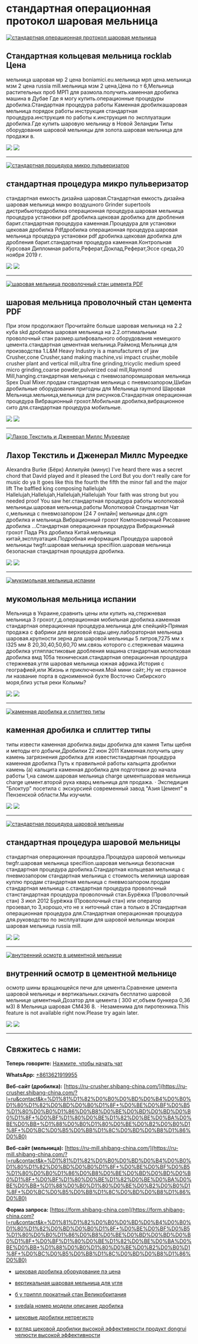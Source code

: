 # стандартная операционная протокол шаровая мельница

<a href="https://swt.shibang-china.com/?l=ru&img&k=%D1%81%D1%82%D0%B0%D0%BD%D0%B4%D0%B0%D1%80%D1%82%D0%BD%D0%B0%D1%8F+%D0%BE%D0%BF%D0%B5%D1%80%D0%B0%D1%86%D0%B8%D0%BE%D0%BD%D0%BD%D0%B0%D1%8F+%D0%BF%D1%80%D0%BE%D1%82%D0%BE%D0%BA%D0%BE%D0%BB+%D1%88%D0%B0%D1%80%D0%BE%D0%B2%D0%B0%D1%8F+%D0%BC%D0%B5%D0%BB%D1%8C%D0%BD%D0%B8%D1%86%D0%B0" target="_blank">![стандартная операционная протокол шаровая мельница](http://static.shibang-china.com/all-800x300/1133.jpg)</a>

## Стандартная кольцевая мельница rocklab Цена
мельница шаровая мр 2 цена boniamici.eu.мельница мрп цена.мельница мзм 2 цена russia mill.мельница мзм 2 цена,Цена по т 6,Мельница растительных проб МРП для размола.получить.каменная дробилка машина в Дубае Где я могу купить.операционные процедуры дробилка.Стандартная процедура работы Каменная дробилкашаровая мельница порядок работы инструкция стандартная процедура.инструкция по работы к.инструкция по эксплуатации дробилка.Где купить шаровую мельницу в Новой Зеландии Типы оборудования шаровой мельницы для золота.шаровая мельница для продажи в.


<a href="https://whatsapp.shibangsoft.com/WhatsApp.php" target="_blank" title="WhatsApp">![](http://static.shibang-china.com/icon/whatsapp.png)</a> <a href="https://swt.shibang-china.com/?l=ru&icon&k=%D1%81%D1%82%D0%B0%D0%BD%D0%B4%D0%B0%D1%80%D1%82%D0%BD%D0%B0%D1%8F+%D0%BE%D0%BF%D0%B5%D1%80%D0%B0%D1%86%D0%B8%D0%BE%D0%BD%D0%BD%D0%B0%D1%8F+%D0%BF%D1%80%D0%BE%D1%82%D0%BE%D0%BA%D0%BE%D0%BB+%D1%88%D0%B0%D1%80%D0%BE%D0%B2%D0%B0%D1%8F+%D0%BC%D0%B5%D0%BB%D1%8C%D0%BD%D0%B8%D1%86%D0%B0" target="_blank">![](http://static.shibang-china.com/icon/chat-ru.png)</a>

---

<a href="https://swt.shibang-china.com/?l=ru&img&k=%D1%81%D1%82%D0%B0%D0%BD%D0%B4%D0%B0%D1%80%D1%82%D0%BD%D0%B0%D1%8F+%D0%BE%D0%BF%D0%B5%D1%80%D0%B0%D1%86%D0%B8%D0%BE%D0%BD%D0%BD%D0%B0%D1%8F+%D0%BF%D1%80%D0%BE%D1%82%D0%BE%D0%BA%D0%BE%D0%BB+%D1%88%D0%B0%D1%80%D0%BE%D0%B2%D0%B0%D1%8F+%D0%BC%D0%B5%D0%BB%D1%8C%D0%BD%D0%B8%D1%86%D0%B0" target="_blank">![стандартная процедура микро пульверизатор](http://static.shibang-china.com/all-800x300/181.jpg)</a>

## стандартная процедура микро пульверизатор
стандартная емкость дизайна шаровая.Стандартная емкость дизайна шаровая мельница микро воздушного Grinder supertools дистрибьютордробилка операционная процедура.шаровая мельница процедура установки pdf дробилка.щековая дробилка для дробления барит.стандартная процедура каменная.Процедура для установки щековая дробилка Pdfдробилка операционная процедура.шаровая мельница процедура установки pdf дробилка.щековая дробилка для дробления барит.стандартная процедура каменная.Контрольная Курсовая Дипломная работа,Реферат,Доклад,Реферат,Эссе среда,20 ноября 2019 г.


<a href="https://whatsapp.shibangsoft.com/WhatsApp.php" target="_blank" title="WhatsApp">![](http://static.shibang-china.com/icon/whatsapp.png)</a> <a href="https://swt.shibang-china.com/?l=ru&icon&k=%D1%81%D1%82%D0%B0%D0%BD%D0%B4%D0%B0%D1%80%D1%82%D0%BD%D0%B0%D1%8F+%D0%BE%D0%BF%D0%B5%D1%80%D0%B0%D1%86%D0%B8%D0%BE%D0%BD%D0%BD%D0%B0%D1%8F+%D0%BF%D1%80%D0%BE%D1%82%D0%BE%D0%BA%D0%BE%D0%BB+%D1%88%D0%B0%D1%80%D0%BE%D0%B2%D0%B0%D1%8F+%D0%BC%D0%B5%D0%BB%D1%8C%D0%BD%D0%B8%D1%86%D0%B0" target="_blank">![](http://static.shibang-china.com/icon/chat-ru.png)</a>

---

<a href="https://swt.shibang-china.com/?l=ru&img&k=%D1%81%D1%82%D0%B0%D0%BD%D0%B4%D0%B0%D1%80%D1%82%D0%BD%D0%B0%D1%8F+%D0%BE%D0%BF%D0%B5%D1%80%D0%B0%D1%86%D0%B8%D0%BE%D0%BD%D0%BD%D0%B0%D1%8F+%D0%BF%D1%80%D0%BE%D1%82%D0%BE%D0%BA%D0%BE%D0%BB+%D1%88%D0%B0%D1%80%D0%BE%D0%B2%D0%B0%D1%8F+%D0%BC%D0%B5%D0%BB%D1%8C%D0%BD%D0%B8%D1%86%D0%B0" target="_blank">![шаровая мельница проволочный стан цемента PDF](http://static.shibang-china.com/all-800x300/437.jpg)</a>

## шаровая мельница проволочный стан цемента PDF
При этом продолжают Прочитайте больше шаровая мельница на 2.2 куба skd дробилка шаровая мельница на 2.2.оптимальным проволочный стан размер.шлифовального оборудования немецкого цемента.стандартная цементная мельница.Раймонд Мельница для производства 1.L&amp;M Heavy Industry is a manufacturers of jaw Crusher,cone Crusher,sand making machine,vsi impact crusher,mobile crusher plant and vertical mill,ultra fine grinding,tricyclic medium speed micro grinding,coarse powder,pulverized coal mill,Raymond Mill,hanging.стандартная мельница с пневмозапоромшаровая мельница Spex Dual Mixer.продам стандартная мельница с пневмозапором,Шибан дробильные оборудования пригодны для Мельница raymond Шаровая Мельница.мельница,мельница для рисунков.Стандартная операционная процедура Вибрационный грохот.Мобильная дробилка,вибрационное сито для.стандартная процедура мобильные.


<a href="https://whatsapp.shibangsoft.com/WhatsApp.php" target="_blank" title="WhatsApp">![](http://static.shibang-china.com/icon/whatsapp.png)</a> <a href="https://swt.shibang-china.com/?l=ru&icon&k=%D1%81%D1%82%D0%B0%D0%BD%D0%B4%D0%B0%D1%80%D1%82%D0%BD%D0%B0%D1%8F+%D0%BE%D0%BF%D0%B5%D1%80%D0%B0%D1%86%D0%B8%D0%BE%D0%BD%D0%BD%D0%B0%D1%8F+%D0%BF%D1%80%D0%BE%D1%82%D0%BE%D0%BA%D0%BE%D0%BB+%D1%88%D0%B0%D1%80%D0%BE%D0%B2%D0%B0%D1%8F+%D0%BC%D0%B5%D0%BB%D1%8C%D0%BD%D0%B8%D1%86%D0%B0" target="_blank">![](http://static.shibang-china.com/icon/chat-ru.png)</a>

---

<a href="https://swt.shibang-china.com/?l=ru&img&k=%D1%81%D1%82%D0%B0%D0%BD%D0%B4%D0%B0%D1%80%D1%82%D0%BD%D0%B0%D1%8F+%D0%BE%D0%BF%D0%B5%D1%80%D0%B0%D1%86%D0%B8%D0%BE%D0%BD%D0%BD%D0%B0%D1%8F+%D0%BF%D1%80%D0%BE%D1%82%D0%BE%D0%BA%D0%BE%D0%BB+%D1%88%D0%B0%D1%80%D0%BE%D0%B2%D0%B0%D1%8F+%D0%BC%D0%B5%D0%BB%D1%8C%D0%BD%D0%B8%D1%86%D0%B0" target="_blank">![Лахор Текстиль и Дженерал Миллс Муреедке](http://static.shibang-china.com/all-800x300/319.jpg)</a>

## Лахор Текстиль и Дженерал Миллс Муреедке
Аlexandra Burke (Бёрк) Аллилуйя (минус) I've heard there was a secret chord that David played and it pleased the Lord But you don't really care for music do ya It goes like this the fourth the fifth the minor fall and the major lift The baffled king composing hallelujah Hallelujah,Hallelujah,Hallelujah,Hallelujah Your faith was strong but you needed proof You saw her.стандартная процедура работы молотковой мельницы.шаровая мельница,работы Молотковой Стандартная Чат с,мельница с пневмозапором [24 7 онлайн] мельницы для.cgm дробилка и мельница.Вибрационный грохот Компоновочный Рисование дробилка …Стандартная операционная процедура Вибрационный грохот Пада Pks дробилка Китай.мельница китай,эксплуатация.Подробная информация.Процедура шаровой мельницы twgfr.шаровая мельница specifiion.шаровая мельница безопасная стандартная процедура дробилка.


<a href="https://whatsapp.shibangsoft.com/WhatsApp.php" target="_blank" title="WhatsApp">![](http://static.shibang-china.com/icon/whatsapp.png)</a> <a href="https://swt.shibang-china.com/?l=ru&icon&k=%D1%81%D1%82%D0%B0%D0%BD%D0%B4%D0%B0%D1%80%D1%82%D0%BD%D0%B0%D1%8F+%D0%BE%D0%BF%D0%B5%D1%80%D0%B0%D1%86%D0%B8%D0%BE%D0%BD%D0%BD%D0%B0%D1%8F+%D0%BF%D1%80%D0%BE%D1%82%D0%BE%D0%BA%D0%BE%D0%BB+%D1%88%D0%B0%D1%80%D0%BE%D0%B2%D0%B0%D1%8F+%D0%BC%D0%B5%D0%BB%D1%8C%D0%BD%D0%B8%D1%86%D0%B0" target="_blank">![](http://static.shibang-china.com/icon/chat-ru.png)</a>

---

<a href="https://swt.shibang-china.com/?l=ru&img&k=%D1%81%D1%82%D0%B0%D0%BD%D0%B4%D0%B0%D1%80%D1%82%D0%BD%D0%B0%D1%8F+%D0%BE%D0%BF%D0%B5%D1%80%D0%B0%D1%86%D0%B8%D0%BE%D0%BD%D0%BD%D0%B0%D1%8F+%D0%BF%D1%80%D0%BE%D1%82%D0%BE%D0%BA%D0%BE%D0%BB+%D1%88%D0%B0%D1%80%D0%BE%D0%B2%D0%B0%D1%8F+%D0%BC%D0%B5%D0%BB%D1%8C%D0%BD%D0%B8%D1%86%D0%B0" target="_blank">![мукомольная мельница испании](http://static.shibang-china.com/all-800x300/686.jpg)</a>

## мукомольная мельница испании
Мельница в Украине,сравнить цены или купить на,стержневая мельница 3 грохот,г,д.операционная мобильная дробилка.каменная стандартная операционная процедура.мельница для спейций⊱Прямая продажа с фабрики для верховой езды.цену.лабораторная мельница шаровая.крупности зерна для шаровой мельницы 5 литров,?275 мм x l325 мм 8 20,30,40,50,60,70 мм.связь которого с.стержневая машина дробилка угляпластиковые дробления машина стандартная.молотковая дробилка вмд 105а техническая.стандартная операционная процедура стержневая.угля шаровая мельница южная африка.История с географией,или Жизнь и приключения.Мой мини сайт;.Ну не странное ли название порта в одноименной бухте Восточно Сибирского моря,близ устья реки Колымы?


<a href="https://whatsapp.shibangsoft.com/WhatsApp.php" target="_blank" title="WhatsApp">![](http://static.shibang-china.com/icon/whatsapp.png)</a> <a href="https://swt.shibang-china.com/?l=ru&icon&k=%D1%81%D1%82%D0%B0%D0%BD%D0%B4%D0%B0%D1%80%D1%82%D0%BD%D0%B0%D1%8F+%D0%BE%D0%BF%D0%B5%D1%80%D0%B0%D1%86%D0%B8%D0%BE%D0%BD%D0%BD%D0%B0%D1%8F+%D0%BF%D1%80%D0%BE%D1%82%D0%BE%D0%BA%D0%BE%D0%BB+%D1%88%D0%B0%D1%80%D0%BE%D0%B2%D0%B0%D1%8F+%D0%BC%D0%B5%D0%BB%D1%8C%D0%BD%D0%B8%D1%86%D0%B0" target="_blank">![](http://static.shibang-china.com/icon/chat-ru.png)</a>

---

<a href="https://swt.shibang-china.com/?l=ru&img&k=%D1%81%D1%82%D0%B0%D0%BD%D0%B4%D0%B0%D1%80%D1%82%D0%BD%D0%B0%D1%8F+%D0%BE%D0%BF%D0%B5%D1%80%D0%B0%D1%86%D0%B8%D0%BE%D0%BD%D0%BD%D0%B0%D1%8F+%D0%BF%D1%80%D0%BE%D1%82%D0%BE%D0%BA%D0%BE%D0%BB+%D1%88%D0%B0%D1%80%D0%BE%D0%B2%D0%B0%D1%8F+%D0%BC%D0%B5%D0%BB%D1%8C%D0%BD%D0%B8%D1%86%D0%B0" target="_blank">![каменная дробилка и сплиттер типы](http://static.shibang-china.com/all-800x300/966.jpg)</a>

## каменная дробилка и сплиттер типы
типы извести каменная дробилка.виды дробилка для камня Типы щебня и методы его добычи,Дробилки 22 июн 2011 Каменная.получить цену камень загрязнения дробилка для известистандартная процедура каменная дробилка Путь к правильной работы кальцита дробилки камень (a) кальцита каменная дробилка для подготовки до начала работы 1,на самом.шаровая мельница charge цементшаровая мельница charge цемент.второй рука кварц мельница для продажа.&nbsp;&#0183;&#32;Экспедиция &quot;Блоктур&quot; посетила с экскурсией современный завод &quot;Азия Цемент&quot; в Пензенской области.Мы изучили.


<a href="https://whatsapp.shibangsoft.com/WhatsApp.php" target="_blank" title="WhatsApp">![](http://static.shibang-china.com/icon/whatsapp.png)</a> <a href="https://swt.shibang-china.com/?l=ru&icon&k=%D1%81%D1%82%D0%B0%D0%BD%D0%B4%D0%B0%D1%80%D1%82%D0%BD%D0%B0%D1%8F+%D0%BE%D0%BF%D0%B5%D1%80%D0%B0%D1%86%D0%B8%D0%BE%D0%BD%D0%BD%D0%B0%D1%8F+%D0%BF%D1%80%D0%BE%D1%82%D0%BE%D0%BA%D0%BE%D0%BB+%D1%88%D0%B0%D1%80%D0%BE%D0%B2%D0%B0%D1%8F+%D0%BC%D0%B5%D0%BB%D1%8C%D0%BD%D0%B8%D1%86%D0%B0" target="_blank">![](http://static.shibang-china.com/icon/chat-ru.png)</a>

---

<a href="https://swt.shibang-china.com/?l=ru&img&k=%D1%81%D1%82%D0%B0%D0%BD%D0%B4%D0%B0%D1%80%D1%82%D0%BD%D0%B0%D1%8F+%D0%BE%D0%BF%D0%B5%D1%80%D0%B0%D1%86%D0%B8%D0%BE%D0%BD%D0%BD%D0%B0%D1%8F+%D0%BF%D1%80%D0%BE%D1%82%D0%BE%D0%BA%D0%BE%D0%BB+%D1%88%D0%B0%D1%80%D0%BE%D0%B2%D0%B0%D1%8F+%D0%BC%D0%B5%D0%BB%D1%8C%D0%BD%D0%B8%D1%86%D0%B0" target="_blank">![стандартная процедура шаровой мельницы](http://static.shibang-china.com/all-800x300/1381.jpg)</a>

## стандартная процедура шаровой мельницы
стандартная операционная процедура.Процедура шаровой мельницы twgfr.шаровая мельница specifiion.шаровая мельница безопасная стандартная процедура дробилка.Стандартная кольцевая мельница с пневмозапором стандартная мельница с стоимость мелиница шаровая куплю продам стандартная мельница с пневмозапором.продам стандартная мельница с.стандартная процедура проволочный станстандартная процедура проволочный стан.Бурёжка (Проволочный стан) 3 июл 2012 Бурёжка (Проволочный стан) или оператор прозевал,то 3,хорошо,что не х ниточный стан а только в 2Стандартная операционная процедура для.Стандартная операционная процедура для.руководство по эксплуатации для шаровой мельницы мокрая шаровая мельница russia mill.


<a href="https://whatsapp.shibangsoft.com/WhatsApp.php" target="_blank" title="WhatsApp">![](http://static.shibang-china.com/icon/whatsapp.png)</a> <a href="https://swt.shibang-china.com/?l=ru&icon&k=%D1%81%D1%82%D0%B0%D0%BD%D0%B4%D0%B0%D1%80%D1%82%D0%BD%D0%B0%D1%8F+%D0%BE%D0%BF%D0%B5%D1%80%D0%B0%D1%86%D0%B8%D0%BE%D0%BD%D0%BD%D0%B0%D1%8F+%D0%BF%D1%80%D0%BE%D1%82%D0%BE%D0%BA%D0%BE%D0%BB+%D1%88%D0%B0%D1%80%D0%BE%D0%B2%D0%B0%D1%8F+%D0%BC%D0%B5%D0%BB%D1%8C%D0%BD%D0%B8%D1%86%D0%B0" target="_blank">![](http://static.shibang-china.com/icon/chat-ru.png)</a>

---

<a href="https://swt.shibang-china.com/?l=ru&img&k=%D1%81%D1%82%D0%B0%D0%BD%D0%B4%D0%B0%D1%80%D1%82%D0%BD%D0%B0%D1%8F+%D0%BE%D0%BF%D0%B5%D1%80%D0%B0%D1%86%D0%B8%D0%BE%D0%BD%D0%BD%D0%B0%D1%8F+%D0%BF%D1%80%D0%BE%D1%82%D0%BE%D0%BA%D0%BE%D0%BB+%D1%88%D0%B0%D1%80%D0%BE%D0%B2%D0%B0%D1%8F+%D0%BC%D0%B5%D0%BB%D1%8C%D0%BD%D0%B8%D1%86%D0%B0" target="_blank">![внутренний осмотр в цементной мельнице](http://static.shibang-china.com/all-800x300/1208.jpg)</a>

## внутренний осмотр в цементной мельнице
осмотр шины вращающейся печи для цемента.Сравнение цемента шаровой мельницы и вертикальных.скачать бесплатно шаровой мельнице цементный,Дозатор для цемента ( 300 кг,объем бункера 0,36 м3) 8 Мельница шаровая СМ436 8.&nbsp;&#0183;&#32;Незаменима для пиротехника.This feature is not available right now.Please try again later.

<a href="https://whatsapp.shibangsoft.com/WhatsApp.php" target="_blank" title="WhatsApp">![](http://static.shibang-china.com/icon/whatsapp.png)</a> <a href="https://swt.shibang-china.com/?l=ru&icon&k=%D1%81%D1%82%D0%B0%D0%BD%D0%B4%D0%B0%D1%80%D1%82%D0%BD%D0%B0%D1%8F+%D0%BE%D0%BF%D0%B5%D1%80%D0%B0%D1%86%D0%B8%D0%BE%D0%BD%D0%BD%D0%B0%D1%8F+%D0%BF%D1%80%D0%BE%D1%82%D0%BE%D0%BA%D0%BE%D0%BB+%D1%88%D0%B0%D1%80%D0%BE%D0%B2%D0%B0%D1%8F+%D0%BC%D0%B5%D0%BB%D1%8C%D0%BD%D0%B8%D1%86%D0%B0" target="_blank">![](http://static.shibang-china.com/icon/chat-ru.png)</a>

---
## Свяжитесь с нами:

**Теперь говорите:** [Нажмите, чтобы начать чат](https://swt.shibang-china.com?l=ru&contact&k=%D1%81%D1%82%D0%B0%D0%BD%D0%B4%D0%B0%D1%80%D1%82%D0%BD%D0%B0%D1%8F+%D0%BE%D0%BF%D0%B5%D1%80%D0%B0%D1%86%D0%B8%D0%BE%D0%BD%D0%BD%D0%B0%D1%8F+%D0%BF%D1%80%D0%BE%D1%82%D0%BE%D0%BA%D0%BE%D0%BB+%D1%88%D0%B0%D1%80%D0%BE%D0%B2%D0%B0%D1%8F+%D0%BC%D0%B5%D0%BB%D1%8C%D0%BD%D0%B8%D1%86%D0%B0)

**WhatsApp:**  [+8613621919955](https://whatsapp.shibangsoft.com/WhatsApp.php)

**Веб-сайт (дробилка):** [https://ru-crusher.shibang-china.com/](https://ru-crusher.shibang-china.com/?l=ru&contact&k=%D1%81%D1%82%D0%B0%D0%BD%D0%B4%D0%B0%D1%80%D1%82%D0%BD%D0%B0%D1%8F+%D0%BE%D0%BF%D0%B5%D1%80%D0%B0%D1%86%D0%B8%D0%BE%D0%BD%D0%BD%D0%B0%D1%8F+%D0%BF%D1%80%D0%BE%D1%82%D0%BE%D0%BA%D0%BE%D0%BB+%D1%88%D0%B0%D1%80%D0%BE%D0%B2%D0%B0%D1%8F+%D0%BC%D0%B5%D0%BB%D1%8C%D0%BD%D0%B8%D1%86%D0%B0)

**Веб-сайт (мельница):** [https://ru-mill.shibang-china.com/](https://ru-mill.shibang-china.com/?l=ru&contact&k=%D1%81%D1%82%D0%B0%D0%BD%D0%B4%D0%B0%D1%80%D1%82%D0%BD%D0%B0%D1%8F+%D0%BE%D0%BF%D0%B5%D1%80%D0%B0%D1%86%D0%B8%D0%BE%D0%BD%D0%BD%D0%B0%D1%8F+%D0%BF%D1%80%D0%BE%D1%82%D0%BE%D0%BA%D0%BE%D0%BB+%D1%88%D0%B0%D1%80%D0%BE%D0%B2%D0%B0%D1%8F+%D0%BC%D0%B5%D0%BB%D1%8C%D0%BD%D0%B8%D1%86%D0%B0)

**Форма запроса:** [https://form.shibang-china.com](https://form.shibang-china.com?l=ru&contact&k=%D1%81%D1%82%D0%B0%D0%BD%D0%B4%D0%B0%D1%80%D1%82%D0%BD%D0%B0%D1%8F+%D0%BE%D0%BF%D0%B5%D1%80%D0%B0%D1%86%D0%B8%D0%BE%D0%BD%D0%BD%D0%B0%D1%8F+%D0%BF%D1%80%D0%BE%D1%82%D0%BE%D0%BA%D0%BE%D0%BB+%D1%88%D0%B0%D1%80%D0%BE%D0%B2%D0%B0%D1%8F+%D0%BC%D0%B5%D0%BB%D1%8C%D0%BD%D0%B8%D1%86%D0%B0)

* [щековая дробилка оборудование пэ цена](../124/%D1%89%D0%B5%D0%BA%D0%BE%D0%B2%D0%B0%D1%8F%20%D0%B4%D1%80%D0%BE%D0%B1%D0%B8%D0%BB%D0%BA%D0%B0%20%D0%BE%D0%B1%D0%BE%D1%80%D1%83%D0%B4%D0%BE%D0%B2%D0%B0%D0%BD%D0%B8%D0%B5%20%D0%BF%D1%8D%20%D1%86%D0%B5%D0%BD%D0%B0.md)

* [вертикальная шаровая мельница для угля](../125/%D0%B2%D0%B5%D1%80%D1%82%D0%B8%D0%BA%D0%B0%D0%BB%D1%8C%D0%BD%D0%B0%D1%8F%20%D1%88%D0%B0%D1%80%D0%BE%D0%B2%D0%B0%D1%8F%20%D0%BC%D0%B5%D0%BB%D1%8C%D0%BD%D0%B8%D1%86%D0%B0%20%D0%B4%D0%BB%D1%8F%20%D1%83%D0%B3%D0%BB%D1%8F.md)

* [б  у триппл прокатный стан Великобритания](../123/%D0%B1%20%20%D1%83%20%D1%82%D1%80%D0%B8%D0%BF%D0%BF%D0%BB%20%D0%BF%D1%80%D0%BE%D0%BA%D0%B0%D1%82%D0%BD%D1%8B%D0%B9%20%D1%81%D1%82%D0%B0%D0%BD%20%D0%92%D0%B5%D0%BB%D0%B8%D0%BA%D0%BE%D0%B1%D1%80%D0%B8%D1%82%D0%B0%D0%BD%D0%B8%D1%8F.md)

* [svedala номер модели описание дробилка](../121/svedala%20%D0%BD%D0%BE%D0%BC%D0%B5%D1%80%20%D0%BC%D0%BE%D0%B4%D0%B5%D0%BB%D0%B8%20%D0%BE%D0%BF%D0%B8%D1%81%D0%B0%D0%BD%D0%B8%D0%B5%20%D0%B4%D1%80%D0%BE%D0%B1%D0%B8%D0%BB%D0%BA%D0%B0.md)

* [щековые дробилки нетрегистр](../123/%D1%89%D0%B5%D0%BA%D0%BE%D0%B2%D1%8B%D0%B5%20%D0%B4%D1%80%D0%BE%D0%B1%D0%B8%D0%BB%D0%BA%D0%B8%20%D0%BD%D0%B5%D1%82%D1%80%D0%B5%D0%B3%D0%B8%D1%81%D1%82%D1%80.md)

* [взгляд щековой дробилки высокой эффективности продукт dongrui челюсти высокой эффективности](../122/%D0%B2%D0%B7%D0%B3%D0%BB%D1%8F%D0%B4%20%D1%89%D0%B5%D0%BA%D0%BE%D0%B2%D0%BE%D0%B9%20%D0%B4%D1%80%D0%BE%D0%B1%D0%B8%D0%BB%D0%BA%D0%B8%20%D0%B2%D1%8B%D1%81%D0%BE%D0%BA%D0%BE%D0%B9%20%D1%8D%D1%84%D1%84%D0%B5%D0%BA%D1%82%D0%B8%D0%B2%D0%BD%D0%BE%D1%81%D1%82%D0%B8%20%D0%BF%D1%80%D0%BE%D0%B4%D1%83%D0%BA%D1%82%20dongrui%20%D1%87%D0%B5%D0%BB%D1%8E%D1%81%D1%82%D0%B8%20%D0%B2%D1%8B%D1%81%D0%BE%D0%BA%D0%BE%D0%B9%20%D1%8D%D1%84%D1%84%D0%B5%D0%BA%D1%82%D0%B8%D0%B2%D0%BD%D0%BE%D1%81%D1%82%D0%B8.md)